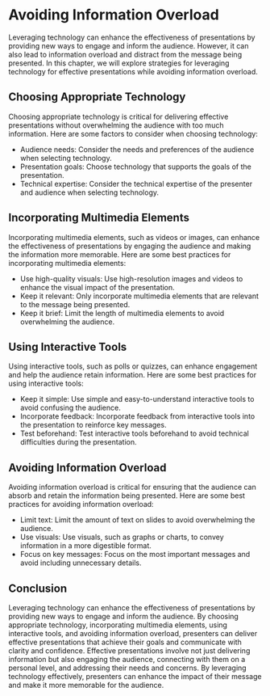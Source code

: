 Avoiding Information Overload
===========================================================================================

Leveraging technology can enhance the effectiveness of presentations by providing new ways to engage and inform the audience. However, it can also lead to information overload and distract from the message being presented. In this chapter, we will explore strategies for leveraging technology for effective presentations while avoiding information overload.

Choosing Appropriate Technology
-------------------------------

Choosing appropriate technology is critical for delivering effective presentations without overwhelming the audience with too much information. Here are some factors to consider when choosing technology:

* Audience needs: Consider the needs and preferences of the audience when selecting technology.
* Presentation goals: Choose technology that supports the goals of the presentation.
* Technical expertise: Consider the technical expertise of the presenter and audience when selecting technology.

Incorporating Multimedia Elements
---------------------------------

Incorporating multimedia elements, such as videos or images, can enhance the effectiveness of presentations by engaging the audience and making the information more memorable. Here are some best practices for incorporating multimedia elements:

* Use high-quality visuals: Use high-resolution images and videos to enhance the visual impact of the presentation.
* Keep it relevant: Only incorporate multimedia elements that are relevant to the message being presented.
* Keep it brief: Limit the length of multimedia elements to avoid overwhelming the audience.

Using Interactive Tools
-----------------------

Using interactive tools, such as polls or quizzes, can enhance engagement and help the audience retain information. Here are some best practices for using interactive tools:

* Keep it simple: Use simple and easy-to-understand interactive tools to avoid confusing the audience.
* Incorporate feedback: Incorporate feedback from interactive tools into the presentation to reinforce key messages.
* Test beforehand: Test interactive tools beforehand to avoid technical difficulties during the presentation.

Avoiding Information Overload
-----------------------------

Avoiding information overload is critical for ensuring that the audience can absorb and retain the information being presented. Here are some best practices for avoiding information overload:

* Limit text: Limit the amount of text on slides to avoid overwhelming the audience.
* Use visuals: Use visuals, such as graphs or charts, to convey information in a more digestible format.
* Focus on key messages: Focus on the most important messages and avoid including unnecessary details.

Conclusion
----------

Leveraging technology can enhance the effectiveness of presentations by providing new ways to engage and inform the audience. By choosing appropriate technology, incorporating multimedia elements, using interactive tools, and avoiding information overload, presenters can deliver effective presentations that achieve their goals and communicate with clarity and confidence. Effective presentations involve not just delivering information but also engaging the audience, connecting with them on a personal level, and addressing their needs and concerns. By leveraging technology effectively, presenters can enhance the impact of their message and make it more memorable for the audience.


